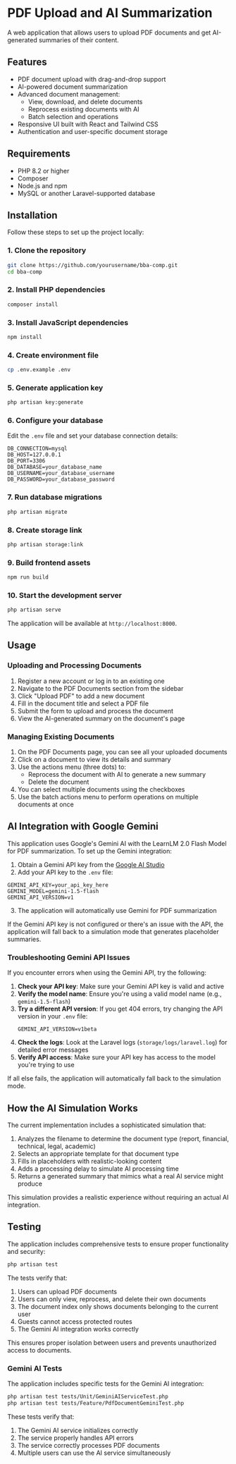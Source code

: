 # PDF Upload and AI Summarization

A web application that allows users to upload PDF documents and get AI-generated summaries of their content.

## Features

- PDF document upload with drag-and-drop support
- AI-powered document summarization
- Advanced document management:
  - View, download, and delete documents
  - Reprocess existing documents with AI
  - Batch selection and operations
- Responsive UI built with React and Tailwind CSS
- Authentication and user-specific document storage

## Requirements

- PHP 8.2 or higher
- Composer
- Node.js and npm
- MySQL or another Laravel-supported database

## Installation

Follow these steps to set up the project locally:

### 1. Clone the repository

```bash
git clone https://github.com/yourusername/bba-comp.git
cd bba-comp
```

### 2. Install PHP dependencies

```bash
composer install
```

### 3. Install JavaScript dependencies

```bash
npm install
```

### 4. Create environment file

```bash
cp .env.example .env
```

### 5. Generate application key

```bash
php artisan key:generate
```

### 6. Configure your database

Edit the `.env` file and set your database connection details:

```
DB_CONNECTION=mysql
DB_HOST=127.0.0.1
DB_PORT=3306
DB_DATABASE=your_database_name
DB_USERNAME=your_database_username
DB_PASSWORD=your_database_password
```

### 7. Run database migrations

```bash
php artisan migrate
```

### 8. Create storage link

```bash
php artisan storage:link
```

### 9. Build frontend assets

```bash
npm run build
```

### 10. Start the development server

```bash
php artisan serve
```

The application will be available at `http://localhost:8000`.

## Usage

### Uploading and Processing Documents

1. Register a new account or log in to an existing one
2. Navigate to the PDF Documents section from the sidebar
3. Click "Upload PDF" to add a new document
4. Fill in the document title and select a PDF file
5. Submit the form to upload and process the document
6. View the AI-generated summary on the document's page

### Managing Existing Documents

1. On the PDF Documents page, you can see all your uploaded documents
2. Click on a document to view its details and summary
3. Use the actions menu (three dots) to:
   - Reprocess the document with AI to generate a new summary
   - Delete the document
4. You can select multiple documents using the checkboxes
5. Use the batch actions menu to perform operations on multiple documents at once

## AI Integration with Google Gemini

This application uses Google's Gemini AI with the LearnLM 2.0 Flash Model for PDF summarization. To set up the Gemini integration:

1. Obtain a Gemini API key from the [Google AI Studio](https://makersuite.google.com/app/apikey)
2. Add your API key to the `.env` file:

```
GEMINI_API_KEY=your_api_key_here
GEMINI_MODEL=gemini-1.5-flash
GEMINI_API_VERSION=v1
```

3. The application will automatically use Gemini for PDF summarization

If the Gemini API key is not configured or there's an issue with the API, the application will fall back to a simulation mode that generates placeholder summaries.

### Troubleshooting Gemini API Issues

If you encounter errors when using the Gemini API, try the following:

1. **Check your API key**: Make sure your Gemini API key is valid and active
2. **Verify the model name**: Ensure you're using a valid model name (e.g., `gemini-1.5-flash`)
3. **Try a different API version**: If you get 404 errors, try changing the API version in your `.env` file:
   ```
   GEMINI_API_VERSION=v1beta
   ```
4. **Check the logs**: Look at the Laravel logs (`storage/logs/laravel.log`) for detailed error messages
5. **Verify API access**: Make sure your API key has access to the model you're trying to use

If all else fails, the application will automatically fall back to the simulation mode.

## How the AI Simulation Works

The current implementation includes a sophisticated simulation that:

1. Analyzes the filename to determine the document type (report, financial, technical, legal, academic)
2. Selects an appropriate template for that document type
3. Fills in placeholders with realistic-looking content
4. Adds a processing delay to simulate AI processing time
5. Returns a generated summary that mimics what a real AI service might produce

This simulation provides a realistic experience without requiring an actual AI integration.

## Testing

The application includes comprehensive tests to ensure proper functionality and security:

```bash
php artisan test
```

The tests verify that:

1. Users can upload PDF documents
2. Users can only view, reprocess, and delete their own documents
3. The document index only shows documents belonging to the current user
4. Guests cannot access protected routes
5. The Gemini AI integration works correctly

This ensures proper isolation between users and prevents unauthorized access to documents.

### Gemini AI Tests

The application includes specific tests for the Gemini AI integration:

```bash
php artisan test tests/Unit/GeminiAIServiceTest.php
php artisan test tests/Feature/PdfDocumentGeminiTest.php
```

These tests verify that:

1. The Gemini AI service initializes correctly
2. The service properly handles API errors
3. The service correctly processes PDF documents
4. Multiple users can use the AI service simultaneously
